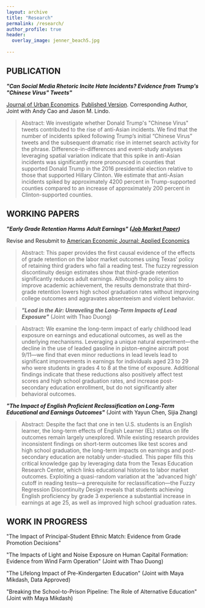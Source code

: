 ```yaml
---
layout: archive
title: "Research"
permalink: /research/
author_profile: true
header:
  overlay_image: jenner_beach5.jpg
  
---
```

## PUBLICATION

***"Can Social Media Rhetoric Incite Hate Incidents? Evidence from Trump's "Chinese Virus" Tweets"***

 <ins>Journal of Urban Economics</ins>. [Published Version](https://www.sciencedirect.com/science/article/pii/S0094119023000608). Corresponding Author, Joint with Andy Cao and Jason M. Lindo. 

> Abstract: We investigate whether Donald Trump's "Chinese Virus" tweets contributed to the rise of anti-Asian incidents. We find that the number of incidents spiked following Trump’s initial “Chinese Virus” tweets and the subsequent dramatic rise in internet search activity for the phrase. Difference-in-differences and event-study analyses leveraging spatial variation indicate that this spike in anti-Asian incidents was significantly more pronounced in counties that supported Donald Trump in the 2016 presidential election relative to those that supported Hillary Clinton. We estimate that anti-Asian incidents spiked by approximately 4200 percent in Trump-supported counties compared to an increase of approximately 200 percent in Clinton-supported counties. 

## WORKING PAPERS

***"Early Grade Retention Harms Adult Earnings" ([Job Market Paper](/files/pdf/JMP.pdf))***

Revise and Resubmit to <ins> American Economic Journal: Applied Economics </ins>

> Abstract: This paper provides the first causal evidence of the effects of grade retention on the labor market outcomes using Texas’ policy of retaining third graders who fail a reading test. The fuzzy regression discontinuity design estimates show that third-grade retention significantly reduces adult earnings. Although the policy aims to improve academic achievement, the results demonstrate that third-grade retention lowers high school graduation rates without improving college outcomes and aggravates absenteeism and violent behavior.

> ***"Lead in the Air: Unraveling the Long-Term Impacts of Lead Exposure"*** (Joint with Thao Duong)

> Abstract: We examine the long-term impact of early childhood lead exposure on earnings and educational outcomes, as well as the underlying mechanisms. Leveraging a unique natural experiment—the decline in the use of leaded gasoline in piston-engine aircraft post 9/11—we find that even minor reductions in lead levels lead to significant improvements in earnings for individuals aged 23 to 29 who were students in grades 4 to 8 at the time of exposure. Additional findings indicate that these reductions also positively affect test scores and high school graduation rates, and increase post-secondary education enrollment, but do not significantly alter behavioral outcomes.


***"The Impact of English Proficient Reclassification on Long-Term Educational and Earnings Outcomes"*** (Joint with Yayun Chen, Sijia Zhang)

> Abstract: Despite the fact that one in ten U.S. students is an English learner, the long-term effects of English Learner (EL) status on life outcomes remain largely unexplored. While existing research provides inconsistent findings on short-term outcomes like test scores and high school graduation, the long-term impacts on earnings and post-secondary education are notably under-studied. This paper fills this critical knowledge gap by leveraging data from the Texas Education Research Center, which links educational histories to labor market outcomes. Exploiting a quasi-random variation at the 'advanced high' cutoff in reading tests—a prerequisite for reclassification—the Fuzzy Regression Discontinuity Design reveals that students achieving English proficiency by grade 3 experience a substantial increase in earnings at age 25, as well as improved high school graduation rates.


## WORK IN PROGRESS

"The Impact of Principal-Student Ethnic Match: Evidence from Grade Promotion Decisions"

"The Impacts of Light and Noise Exposure on Human Capital Formation: Evidence from Wind Farm Operation" (Joint with Thao Duong)

"The Lifelong Impact of Pre-Kindergarten Education" (Joint with Maya Mikdash, Data Approved)

"Breaking the School-to-Prison Pipeline: The Role of Alternative Education" (Joint with Maya Mikdash)






